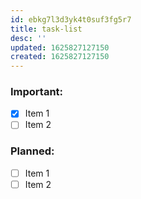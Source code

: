 ```yaml
---
id: ebkg7l3d3yk4t0suf3fg5r7
title: task-list
desc: ''
updated: 1625827127150
created: 1625827127150
---
```



### Important:

- [x] Item 1
- [ ] Item 2

### Planned:

- [ ] Item 1
- [ ] Item 2